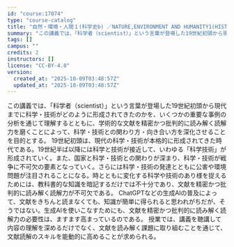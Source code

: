 ```yaml
---
id: "course:17074"
type: "course-catalog"
title: "自然・環境・人間１(科学史b) ／NATURE,ENVIRONMENT AND HUMANITY1(HISTORY OF SCIENCE(B))"
summary: "この講義では、「科学者（scientist）」という言葉が登場した19世紀初頭から現代までに科学・技術がどのように形成されてきたのかを、いくつかの重要な事例の分析を通じて理解するとともに、学術的な文献を精密かつ批判的に読み解く読解力を磨くこ…"
tags: []
campus: ""
credits: 2
instructors: []
license: "CC-BY-4.0"
version:
  created_at: "2025-10-09T03:48:57Z"
  updated_at: "2025-10-09T03:48:57Z"
---
```

この講義では、「科学者（scientist）」という言葉が登場した19世紀初頭から現代までに科学・技術がどのように形成されてきたのかを、いくつかの重要な事例の分析を通じて理解するとともに、学術的な文献を精密かつ批判的に読み解く読解力を磨くことによって、科学・技術との関わり方・向き合い方を深化させることを目的とする。 19世紀初頭は、現代の科学・技術が本格的に形成されてきた時代である。19世紀半ば以降には科学と技術が接近して、いわゆる「科学技術」が形成されていく。また、国家と科学・技術との関わりが深まり、科学・技術が戦争に不可欠の要素となっていく。さらには科学・技術の発達とともに公害や環境問題が注目されることになる。時とともに変化する科学や技術のあり様を捉えるためには、教科書的な知識を暗記するだけでは不十分であり、文献を精密かつ批判的に読み解く読解力が不可欠である。 ChatGPTなどの生成AIの普及によって、文献をきちんと読まなくても、知識が簡単に得られると思われがちだが、そうではない。生成AIを使いこなすためにも、文献を精密かつ批判的に読み解く読解力の必要性は、ますます高まっているのである。 授業では、講義を聴講して内容の理解を深めるだけでなく、文献を読み解く課題に取り組むことを通じて、文献読解のスキルを能動的に高めることが求められる。
